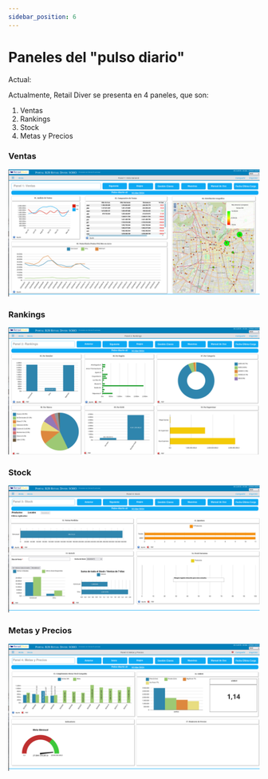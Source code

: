 ```yaml
---
sidebar_position: 6
---
```


# Paneles del "pulso diario"

Actual:

Actualmente, Retail Diver se presenta en 4 paneles, que son:
1. Ventas
2. Rankings
3. Stock
4. Metas y Precios

### Ventas
![panel1](../../static/img/panel1.png)

### Rankings

![panel2](../../static/img/panel2.png)
### Stock

![panel3](../../static/img/panel3.png)

### Metas y Precios
![panel4](../../static/img/panel4.png)